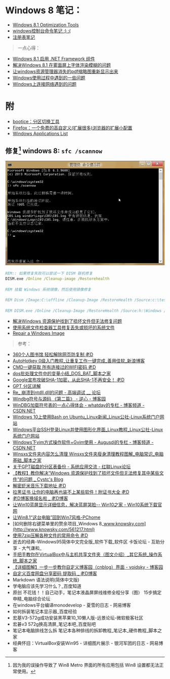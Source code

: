 <link href="../css/style.css" rel="stylesheet" type="text/css" />


# Windows 8 笔记：

+ [Windows 8.1 Optimization Tools](windows_tools.md)
+ [windows控制台命令笔记 :) :(](windows_cmd.md)
+ [注册表笔记](regedit.md)

> 一点心得：

+ [Windows 8.1 启用 .NET Framework 组件](Windows8.1启用.NET3.0和4.0组件.md)
+ [解决Windows 8.1 在雾面屏上字体渲染模糊的问题](win_font.md)
+ [让windows资源管理器消失的pdf缩略图重新显示出来](让windows资源管理器消失的pdf缩略图重新显示出来.md)
+ [Windows使用过程中遇到的一些问题](Windows使用过程中遇到的一些问题.md)
+ [Windows上连接网络遇到的问题](Windows上连接网络遇到的问题.md)

# 附

+ [bootice：分区切换工具](bootice.md)
+ [Firefox：一个免费的高自定义(扩展很多)浏览器的扩展小配置](firefox.md)
+ [Windows Applications List](programfiles.md)

## 修复[^repier] windows 8: `sfc /scannow`

![](images/1548505975_5924.png)

```cmd
REM:: 如果修复失败可以尝试一下 DISM 联机修复
DISM.exe /Online /Cleanup-image /Restorehealth

REM 挂载 Windows 系统镜像，然后使用镜像修复

REM Dism /Image:C:\offline /Cleanup-Image /RestoreHealth /Source:c:\test\mount\windows

REM DISM.exe /Online /Cleanup-Image /RestoreHealth /Source:h:\Windows /LimitAccess
```

+ [解决Windows 资源保护找到了损坏文件但无法修复问题](https://wangye.org/blog/archives/1081/)
+ [使用系统文件检查器工具修复丢失或损坏的系统文件](https://support.microsoft.com/zh-cn/help/929833/use-the-system-file-checker-tool-to-repair-missing-or-corrupted-system)
+ [Repair a Windows Image](http://technet.microsoft.com/zh-cn/library/hh824869.aspx)


> 参考：

+ [360个人图书馆 轻松解除网页防复制  老D](https://laod.cn/black-technology/360doc-copy.html)
+ [AutoHotkey 0级入门教程_让重复工作一键完成_善用佳软_新浪博客](http://blog.sina.com.cn/s/blog_46dac66f010005g7.html)
+ [CMD一键获取 所有连接过的WIFI密码  老D](https://laod.cn/black-technology/cmd-obtain-wifi-password.html)
+ [dos批处理文件中的变量小结_DOS_BAT_脚本之家](http://www.jb51.net/article/49196.htm)
+ [Google宣布攻破SHA-1加密，从此SHA-1不再安全！  老D](https://laod.cn/news/google-sha-1.html)
+ [GPT 分区详解 ](http://www.jinbuguo.com/storage/gpt.html)
+ [Re_ 崩溃到ntdll.dll的问题 - 高端调试 __ 论坛](http://advdbg.org/forums/5776/ShowPost.aspx)
+ [Windbg符号与源码 《第二篇》 - 逆心 - 博客园](http://www.cnblogs.com/kissdodog/p/3729396.html)
+ [WinDBG加载符号表的一点心得体会 - whatday的专栏 - 博客频道 - CSDN.NET](http://blog.csdn.net/whatday/article/details/7100292)
+ [Windows 10上使用Bash on Ubuntu_Linux新闻_Linux公社-Linux系统门户网站](http://www.linuxidc.com/Linux/2016-04/130016.htm)
+ [Windows平台SSH登录Linux并使用图形化界面_Linux教程_Linux公社-Linux系统门户网站](http://www.linuxidc.com/Linux/2011-09/42340.htm)
+ [Windows下vim方式操作软件+Gvim使用 - Augusdi的专栏 - 博客频道 - CSDN.NET](http://blog.csdn.net/augusdi/article/details/43970341)
+ [Winsxs文件夹内容怎么清理 Winsxs文件夹瘦身清理教程图解_电脑常识_电脑基础_脚本之家](http://www.jb51.net/diannaojichu/164281.html)
+ [关于GPT磁盘的分区表备份 - 系统应用交流 - 红联Linux论坛](http://www.linuxdiyf.com/bbs/thread-310996-1-1.html)
+ [【教程】教你解决“Windows 资源保护找到了损坏文件但无法修复其中某些文件”的问题 _ Cystc's Blog](http://www.cystc.org/?p=2827)
+ [解密虾米音乐下载地址  老D](https://laod.cn/free/xiami-music.html)
+ [拉黑证书 让你的电脑再也装不上某些软件！附证书大全  老D](https://laod.cn/black-technology/pull-the-black-certificate.html)
+ [老D博客换域名啦 _ 老D博客](https://laod.cn/journal/cn-or-org.html)
+ [让Win10蓝屏显示详细信息，解决蓝屏哭脸-- Win10之家 - Win10系统下载官网](http://www.62hx.com/zixun/1101.html)
+ [让Win8.1“这台电脑”回到Win7风格-PChome](http://article.pchome.net/content-1678993.html)
+ [如何删除右键菜单里的赘余项目_Windows 8_www.knowsky.com](http://www.knowsky.com/561217.html)
+ [使用7zip压解各种文件的常用命令  老D](https://laod.cn/tools/7zip-jieya-mingling.html)
+ 逝去的经典-Windows95简体中文完全版_软件下载_软件区 卡饭论坛 - 互助分享 - 大气谦和_
+ [手把手教你在VirtualBox中与主机共享文件夹（图文介绍）_其它系统_操作系统_脚本之家](http://www.jb51.net/os/other/514409.html)
+ [【详细图解】一步一步教你自定义博客园（cnblog）界面 - voidsky - 博客园](http://www.cnblogs.com/voidsky/p/5490220.html)
+ [自定义百度网盘分享密码 提取码 _ 老D博客](https://laod.cn/black-technology/baidu-wangpan-tiquma.html)
+ Markdown 语法说明(简体中文版)
+ 学电脑应该先学习什么？_百度知道
+ 原创 不花钱！！自己动手，笔记本液晶屏屏线维修全程分享（图） 15步搞定 申精_电脑综合论坛
+ 在windows平台编译monodevelop - 夏雪的日志 - 网易博客
+ 如何拆装笔记本显示器_百度经验
+ 宏基V3-572g成功安装黑苹果10_10懒人版-远景论坛-微软极客社区
+ 宏碁v3 572g换高清屏_笔记本吧_百度贴吧
+ 笔记本电脑排线怎么拆 笔记本各种排线的拆卸教程_笔记本_硬件教程_脚本之家
+ 经典怀旧：VirtualBox安装Win95 - 详细图片展示 - 银河军团的日志 - 网易博客

[^repier]: 因为我的误操作导致了 Win8 Metro 界面的所有应用包括 Win8 设置都无法正常使用。
